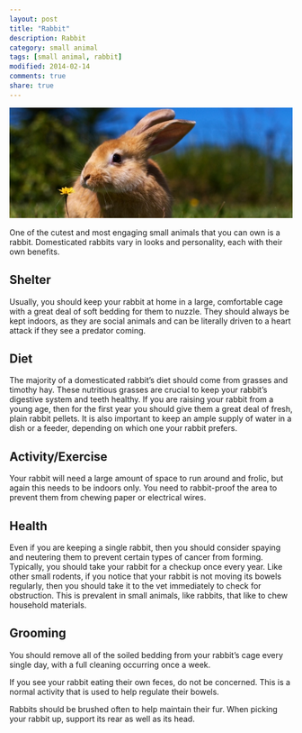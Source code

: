 ```yaml
---
layout: post
title: "Rabbit"
description: Rabbit
category: small animal
tags: [small animal, rabbit]
modified: 2014-02-14
comments: true
share: true
---
```


<img src="/images/rabbit-1.jpg" class="img-post">

One of the cutest and most engaging small animals that you can own is a rabbit. Domesticated rabbits vary in looks and personality, 
each with their own benefits. 


## Shelter

Usually, you should keep your rabbit at home in a large, comfortable cage with a great deal of soft bedding for them to 
nuzzle. They should always be kept indoors, as they are social animals and can be literally driven to a heart attack if they see a predator coming.

## Diet

The majority of a domesticated rabbit’s diet should come from grasses and timothy hay. These nutritious grasses are crucial to keep your rabbit’s digestive system and teeth healthy. If you are raising your rabbit from a young age, then for the first year you should give them a great deal of fresh, plain rabbit pellets. It is also important to keep an ample supply of water in a dish or a feeder, depending on which one your rabbit prefers.

## Activity/Exercise

Your rabbit will need a large amount of space to run around and frolic, but again this needs to be indoors only. You need to rabbit-proof the area to prevent them from chewing paper or electrical wires.

## Health

Even if you are keeping a single rabbit, then you should consider spaying and neutering them to prevent certain types of cancer from 
forming. Typically, you should take your rabbit for a checkup once every year. Like other small rodents, if you notice that your rabbit is not moving its bowels regularly, then you should take it to the vet immediately to check for obstruction. This is prevalent in small animals, like rabbits, that like to chew household materials.

## Grooming

You should remove all of the soiled bedding from your rabbit’s cage every single day, with a full cleaning occurring once a week. 

If you see your rabbit eating their own feces, do not be concerned. This is a normal activity that is used to help regulate their bowels.

Rabbits should be brushed often to help maintain their fur. When picking your rabbit up, support its rear as well as its head.



<script type="text/javascript"><!--
amazon_ad_tag = "crittergo-20"; amazon_ad_width = "728"; amazon_ad_height = "90"; amazon_ad_link_target = "new"; amazon_ad_border = "hide";//--></script>
<script type="text/javascript" src="http://ir-na.amazon-adsystem.com/s/ads.js"></script>
